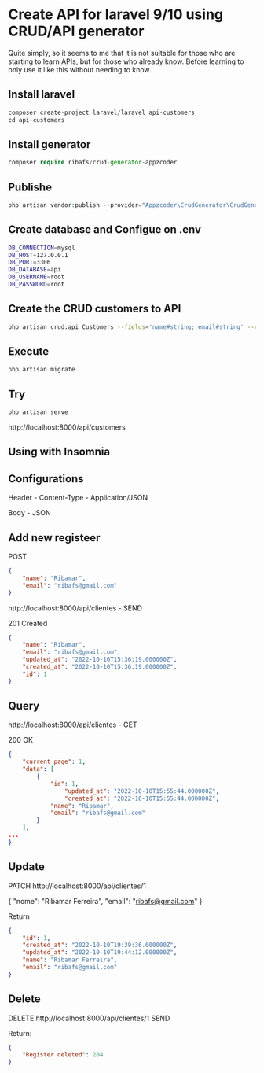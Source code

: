 # Create API for laravel 9/10 using CRUD/API generator

Quite simply, so it seems to me that it is not suitable for those who are starting to learn APIs, but for those who already know. Before learning to only use it like this without needing to know.

## Install laravel
```php
composer create-project laravel/laravel api-customers
cd api-customers
```

## Install generator
```php
composer require ribafs/crud-generator-appzcoder
```
## Publishe
```php
php artisan vendor:publish --provider="Appzcoder\CrudGenerator\CrudGeneratorServiceProvider"
```
## Create database and Configue on .env

```bash
DB_CONNECTION=mysql
DB_HOST=127.0.0.1
DB_PORT=3306
DB_DATABASE=api
DB_USERNAME=root
DB_PASSWORD=root
```
## Create the CRUD customers to API
```bash
php artisan crud:api Customers --fields='name#string; email#string' --controller-namespace=Api
```
## Execute
```bash
php artisan migrate
```
## Try
```bash
php artisan serve
```
http://localhost:8000/api/customers


## Using with Insomnia

## Configurations

Header - Content-Type - Application/JSON

Body - JSON

## Add new registeer

POST
```json
{
	"name": "Ribamar",
	"email": "ribafs@gmail.com"
}
```

http://localhost:8000/api/clientes - SEND

201 Created
```json
{
	"name": "Ribamar",
	"email": "ribafs@gmail.com",
	"updated_at": "2022-10-10T15:36:19.000000Z",
	"created_at": "2022-10-10T15:36:19.000000Z",
	"id": 1
}
```

## Query

http://localhost:8000/api/clientes - GET

200 OK 
```json
{
	"current_page": 1,
	"data": [
		{
			"id": 1,
		        "updated_at": "2022-10-10T15:55:44.000000Z",
		        "created_at": "2022-10-10T15:55:44.000000Z",
			"name": "Ribamar",
			"email": "ribafs@gmail.com"
		}
	],
...
}
```

## Update

PATCH  http://localhost:8000/api/clientes/1

{
	"nome": "Ribamar Ferreira",
	"email": "ribafs@gmail.com"
}

Return

```json
{
	"id": 1,
	"created_at": "2022-10-10T19:39:36.000000Z",
	"updated_at": "2022-10-10T19:44:12.000000Z",
	"name": "Ribamar Ferreira",
	"email": "ribafs@gmail.com"
}
```

## Delete

DELETE http://localhost:8000/api/clientes/1 SEND

Return:

```json
{
	"Register deleted": 204
}
```
